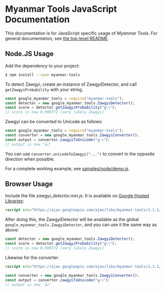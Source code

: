 # Myanmar Tools JavaScript Documentation

This documentation is for JavaScript specific usage of *Myanmar Tools*.  For general documentation, see [the top-level README](../../README.md).

## Node.JS Usage

Add the dependency to your project:

```bash
$ npm install --save myanmar-tools
```

To detect Zawgyi, create an instance of ZawgyiDetector, and call `getZawgyiProbability` with your string.

```js
const google_myanmar_tools = require("myanmar-tools"); 
const detector = new google_myanmar_tools.ZawgyiDetector();
const score = detector.getZawgyiProbability("မ္း");
// score is now 0.999772 (very likely Zawgyi)
```

Zawgyi can be converted to Unicode as follows:

```js
const google_myanmar_tools = require("myanmar-tools");
const converter = new google_myanmar_tools.ZawgyiConverter();
const output = converter.zawgyiToUnicode("မ္း");
// output is now "မ်း"
```

You can use `converter.unicodeToZawgyi("...")` to convert in the opposite direction when possible.

For a complete working example, see [samples/node/demo.js](../../samples/node/demo.js).

## Browser Usage

Include the file *zawgyi_detector.min.js*.  It is available on [Google Hosted Libraries](https://developers.google.com/speed/libraries/#myanmar-tools):

```html
<script src="https://ajax.googleapis.com/ajax/libs/myanmar-tools/1.1.1/zawgyi_detector.min.js"></script>
```

After doing this, the ZawgyiDetector will be available as the global `google_myanmar_tools.ZawgyiDetector`, and you can use it the same way as above:

```js
const detector = new google_myanmar_tools.ZawgyiDetector();
const score = detector.getZawgyiProbability("မ္း");
// score is now 0.999772 (very likely Zawgyi)
```

Likewise for the converter:

```html
<script src="https://ajax.googleapis.com/ajax/libs/myanmar-tools/1.1.1/zawgyi_converter.min.js"></script>
```

```js
const converter = new google_myanmar_tools.ZawgyiConverter();
const output = converter.zawgyiToUnicode("မ္း");
// output is now "မ်း"
```
